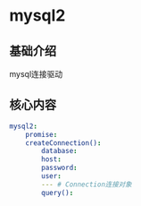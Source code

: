 # mysql2

## 基础介绍

mysql连接驱动


## 核心内容
```yaml
mysql2:
    promise:
    createConnection():
        database:
        host:
        password:
        user:
        --- # Connection连接对象
        query():
```